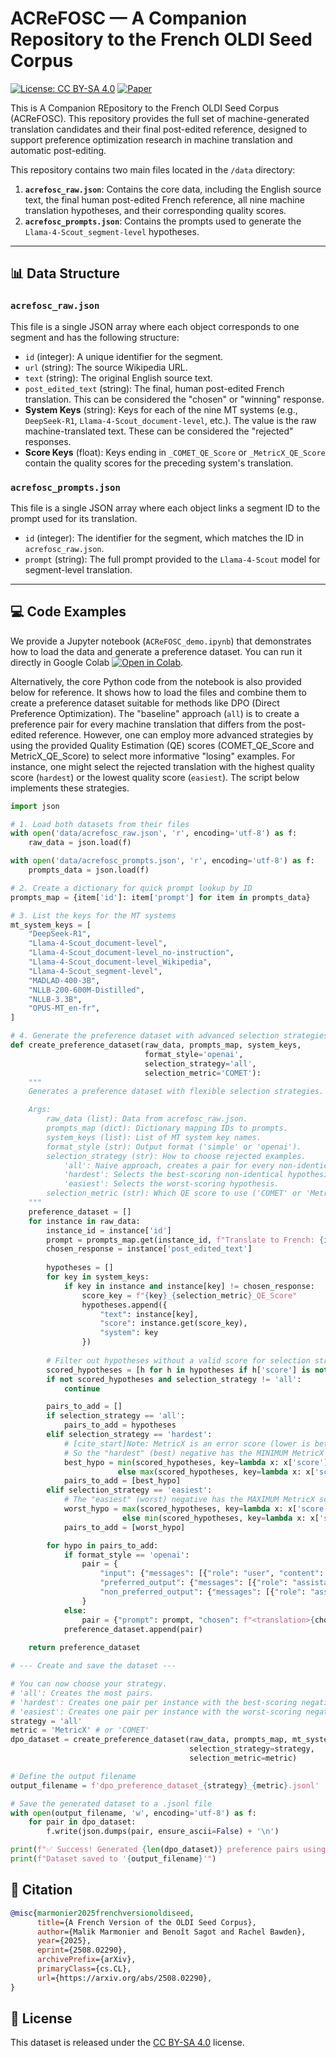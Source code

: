 # ACReFOSC — A Companion Repository to the French OLDI Seed Corpus

[![License: CC BY-SA 4.0](https://img.shields.io/badge/License-CC_BY--SA_4.0-lightgrey.svg)](https://creativecommons.org/licenses/by-sa/4.0/)
[![Paper](https://img.shields.io/badge/paper-WMT_2025-b31b1b.svg)](https://arxiv.org/abs/2508.02290)

This is A Companion REpository to the French OLDI Seed Corpus (ACReFOSC). This repository provides the full set of machine-generated translation candidates and their final post-edited reference, designed to support preference optimization research in machine translation and automatic post-editing.

This repository contains two main files located in the `/data` directory:

1.  **`acrefosc_raw.json`**: Contains the core data, including the English source text, the final human post-edited French reference, all nine machine translation hypotheses, and their corresponding quality scores.
2.  **`acrefosc_prompts.json`**: Contains the prompts used to generate the `Llama-4-Scout_segment-level` hypotheses.

---

## 📊 Data Structure

### `acrefosc_raw.json`

This file is a single JSON array where each object corresponds to one segment and has the following structure:

* `id` (integer): A unique identifier for the segment.
* `url` (string): The source Wikipedia URL.
* `text` (string): The original English source text.
* `post_edited_text` (string): The final, human post-edited French translation. This can be considered the "chosen" or "winning" response.
* **System Keys** (string): Keys for each of the nine MT systems (e.g., `DeepSeek-R1`, `Llama-4-Scout_document-level`, etc.). The value is the raw machine-translated text. These can be considered the "rejected" responses.
* **Score Keys** (float): Keys ending in `_COMET_QE_Score` or `_MetricX_QE_Score` contain the quality scores for the preceding system's translation.

### `acrefosc_prompts.json`

This file is a single JSON array where each object links a segment ID to the prompt used for its translation.

* `id` (integer): The identifier for the segment, which matches the ID in `acrefosc_raw.json`.
* `prompt` (string): The full prompt provided to the `Llama-4-Scout` model for segment-level translation.

---

## 💻 Code Examples

We provide a Jupyter notebook (`ACReFOSC_demo.ipynb`) that demonstrates how to load the data and generate a preference dataset. You can run it directly in Google Colab <a target="_blank" href="https://colab.research.google.com/github/mmarmonier/ACReFOSC/blob/main/ACReFOSC_demo.ipynb">
  <img src="https://colab.research.google.com/assets/colab-badge.svg" alt="Open in Colab"/></a>.

Alternatively, the core Python code from the notebook is also provided below for reference. It shows how to load the files and combine them to create a preference dataset suitable for methods like DPO (Direct Preference Optimization). The "baseline" approach (`all`) is to create a preference pair for every machine translation that differs from the post-edited reference. However, one can employ more advanced strategies by using the provided Quality Estimation (QE) scores (COMET_QE_Score and MetricX_QE_Score) to select more informative "losing" examples. For instance, one might select the rejected translation with the highest quality score (`hardest`) or the lowest quality score (`easiest`). The script below implements these strategies.

```python
import json

# 1. Load both datasets from their files
with open('data/acrefosc_raw.json', 'r', encoding='utf-8') as f:
    raw_data = json.load(f)

with open('data/acrefosc_prompts.json', 'r', encoding='utf-8') as f:
    prompts_data = json.load(f)

# 2. Create a dictionary for quick prompt lookup by ID
prompts_map = {item['id']: item['prompt'] for item in prompts_data}

# 3. List the keys for the MT systems
mt_system_keys = [
    "DeepSeek-R1",
    "Llama-4-Scout_document-level",
    "Llama-4-Scout_document-level_no-instruction",
    "Llama-4-Scout_document-level_Wikipedia",
    "Llama-4-Scout_segment-level",
    "MADLAD-400-3B",
    "NLLB-200-600M-Distilled",
    "NLLB-3.3B",
    "OPUS-MT_en-fr",
]

# 4. Generate the preference dataset with advanced selection strategies
def create_preference_dataset(raw_data, prompts_map, system_keys, 
                              format_style='openai', 
                              selection_strategy='all',
                              selection_metric='COMET'):
    """
    Generates a preference dataset with flexible selection strategies.

    Args:
        raw_data (list): Data from acrefosc_raw.json.
        prompts_map (dict): Dictionary mapping IDs to prompts.
        system_keys (list): List of MT system key names.
        format_style (str): Output format ('simple' or 'openai').
        selection_strategy (str): How to choose rejected examples.
            'all': Naive approach, creates a pair for every non-identical hypothesis.
            'hardest': Selects the best-scoring non-identical hypothesis.
            'easiest': Selects the worst-scoring hypothesis.
        selection_metric (str): Which QE score to use ('COMET' or 'MetricX').
    """
    preference_dataset = []
    for instance in raw_data:
        instance_id = instance['id']
        prompt = prompts_map.get(instance_id, f"Translate to French: {instance['text']}")
        chosen_response = instance['post_edited_text']
        
        hypotheses = []
        for key in system_keys:
            if key in instance and instance[key] != chosen_response:
                score_key = f"{key}_{selection_metric}_QE_Score"
                hypotheses.append({
                    "text": instance[key],
                    "score": instance.get(score_key),
                    "system": key
                })
        
        # Filter out hypotheses without a valid score for selection strategies
        scored_hypotheses = [h for h in hypotheses if h['score'] is not None]
        if not scored_hypotheses and selection_strategy != 'all':
            continue

        pairs_to_add = []
        if selection_strategy == 'all':
            pairs_to_add = hypotheses
        elif selection_strategy == 'hardest':
            # [cite_start]Note: MetricX is an error score (lower is better) [cite: 177]
            # So the "hardest" (best) negative has the MINIMUM MetricX score.
            best_hypo = min(scored_hypotheses, key=lambda x: x['score']) if selection_metric == 'MetricX' \
                        else max(scored_hypotheses, key=lambda x: x['score'])
            pairs_to_add = [best_hypo]
        elif selection_strategy == 'easiest':
            # The "easiest" (worst) negative has the MAXIMUM MetricX score.
            worst_hypo = max(scored_hypotheses, key=lambda x: x['score']) if selection_metric == 'MetricX' \
                         else min(scored_hypotheses, key=lambda x: x['score'])
            pairs_to_add = [worst_hypo]

        for hypo in pairs_to_add:
            if format_style == 'openai':
                pair = {
                    "input": {"messages": [{"role": "user", "content": prompt}]},
                    "preferred_output": {"messages": [{"role": "assistant", "content": f"<translation>{chosen_response}</translation>"}]},
                    "non_preferred_output": {"messages": [{"role": "assistant", "content": f"<translation>{hypo['text']}</translation>"}]}
                }
            else:
                pair = {"prompt": prompt, "chosen": f"<translation>{chosen_response}</translation>", "rejected": f"<translation>{hypo['text']}</translation>"}
            preference_dataset.append(pair)
            
    return preference_dataset

# --- Create and save the dataset ---

# You can now choose your strategy.
# 'all': Creates the most pairs.
# 'hardest': Creates one pair per instance with the best-scoring negative.
# 'easiest': Creates one pair per instance with the worst-scoring negative.
strategy = 'all'
metric = 'MetricX' # or 'COMET'
dpo_dataset = create_preference_dataset(raw_data, prompts_map, mt_system_keys, 
                                        selection_strategy=strategy, 
                                        selection_metric=metric)

# Define the output filename
output_filename = f'dpo_preference_dataset_{strategy}_{metric}.jsonl'

# Save the generated dataset to a .jsonl file
with open(output_filename, 'w', encoding='utf-8') as f:
    for pair in dpo_dataset:
        f.write(json.dumps(pair, ensure_ascii=False) + '\n')

print(f"✅ Success! Generated {len(dpo_dataset)} preference pairs using the '{strategy}' strategy with {metric} scores.")
print(f"Dataset saved to '{output_filename}'")
```
## 📜 Citation

```bibtex
@misc{marmonier2025frenchversionoldiseed,
      title={A French Version of the OLDI Seed Corpus}, 
      author={Malik Marmonier and Benoît Sagot and Rachel Bawden},
      year={2025},
      eprint={2508.02290},
      archivePrefix={arXiv},
      primaryClass={cs.CL},
      url={https://arxiv.org/abs/2508.02290}, 
}
```

## 📄 License

This dataset is released under the [CC BY-SA 4.0](https://creativecommons.org/licenses/by-sa/4.0/) license.

